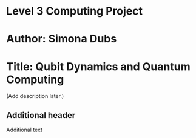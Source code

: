 # Level 3 Computing Project

# Author: Simona Dubs
# Title: Qubit Dynamics and Quantum Computing

(Add description later.)

## Additional header

Additional text